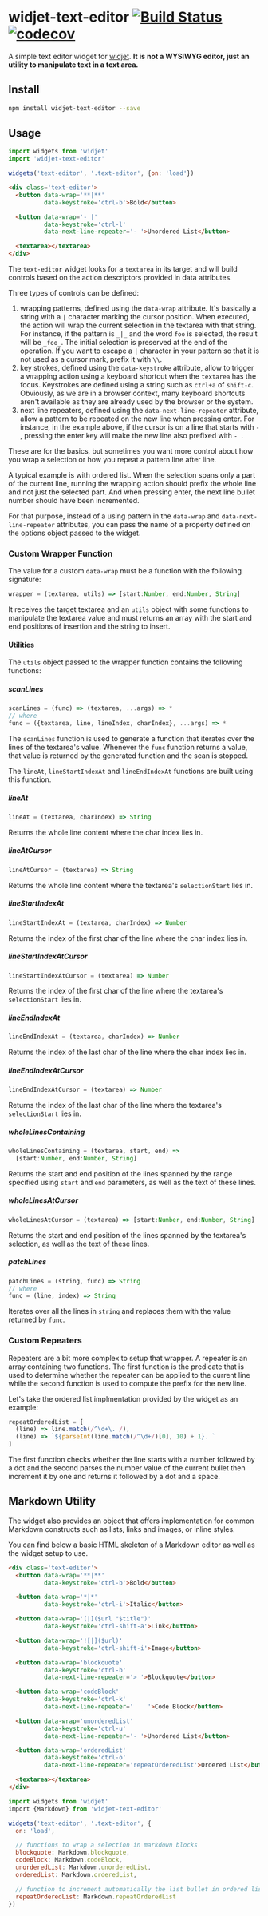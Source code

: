 # widjet-text-editor [![Build Status](https://travis-ci.org/abe33/widjet-text-editor.svg?branch=master)](https://travis-ci.org/abe33/widjet-text-editor) [![codecov](https://codecov.io/gh/abe33/widjet-text-editor/branch/master/graph/badge.svg)](https://codecov.io/gh/abe33/widjet-text-editor)

A simple text editor widget for [widjet](https://github.com/abe33/widjet). **It is not a WYSIWYG editor, just an utility to manipulate text in a text area.**

## Install

```sh
npm install widjet-text-editor --save
```

## Usage

```js
import widgets from 'widjet'
import 'widjet-text-editor'

widgets('text-editor', '.text-editor', {on: 'load'})
```

```html
<div class='text-editor'>
  <button data-wrap='**|**'
          data-keystroke='ctrl-b'>Bold</button>

  <button data-wrap='- |'
          data-keystroke='ctrl-l'
          data-next-line-repeater='- '>Unordered List</button>

  <textarea></textarea>
</div>
```

The `text-editor` widget looks for a `textarea` in its target and will build controls based on the action descriptors provided in data attributes.

Three types of controls can be defined:

1. wrapping patterns, defined using the `data-wrap` attribute. It's basically a string with a `|` character marking the cursor position. When executed, the action will wrap the current selection in the textarea with that string. For instance, if the pattern is `_|_` and the word `foo` is selected, the result will be `_foo_`. The initial selection is preserved at the end of the operation.
If you want to escape a `|` character in your pattern so that it is not used as a cursor mark, prefix it with `\\`.
2. key strokes, defined using the `data-keystroke` attribute, allow to trigger a wrapping action using a keyboard shortcut when the `textarea` has the focus. Keystrokes are defined using a string such as `ctrl+a` of `shift-c`. Obviously, as we are in a browser context, many keyboard shortcuts aren't available as they are already used by the browser or the system.
3. next line repeaters, defined using the `data-next-line-repeater` attribute, allow a pattern to be repeated on the new line when pressing enter. For instance, in the example above, if the cursor is on a line that starts with `- `, pressing the enter key will make the new line also prefixed with `- `.

These are for the basics, but sometimes you want more control about how you wrap a selection or how you repeat a pattern line after line.

A typical example is with ordered list. When the selection spans only a part of the current line, running the wrapping action should prefix the whole line and not just the selected part. And when pressing enter, the next line bullet number should have been incremented.

For that purpose, instead of a using pattern in the `data-wrap` and `data-next-line-repeater` attributes, you can pass the name of a property defined on the options object passed to the widget.

### Custom Wrapper Function

The value for a custom `data-wrap` must be a function with the following signature:

```js
wrapper = (textarea, utils) => [start:Number, end:Number, String]
```

It receives the target textarea and an `utils` object with some functions to manipulate the textarea value and must returns an array with the start and end positions of insertion and the string to insert.

#### Utilities

The `utils` object passed to the wrapper function contains the following functions:

##### scanLines

```js
scanLines = (func) => (textarea, ...args) => *
// where
func = ({textarea, line, lineIndex, charIndex}, ...args) => *
```

The `scanLines` function is used to generate a function that iterates over the lines of the textarea's value. Whenever the `func` function returns a value, that value is returned by the generated function and the scan is stopped.

The `lineAt`, `lineStartIndexAt` and `lineEndIndexAt` functions are built using this function.

##### lineAt

```js
lineAt = (textarea, charIndex) => String
```

Returns the whole line content where the char index lies in.

##### lineAtCursor

```js
lineAtCursor = (textarea) => String
```

Returns the whole line content where the textarea's `selectionStart` lies in.

##### lineStartIndexAt

```js
lineStartIndexAt = (textarea, charIndex) => Number
```

Returns the index of the first char of the line where the char index lies in.

##### lineStartIndexAtCursor

```js
lineStartIndexAtCursor = (textarea) => Number
```

Returns the index of the first char of the line where the textarea's `selectionStart` lies in.

##### lineEndIndexAt

```js
lineEndIndexAt = (textarea, charIndex) => Number
```

Returns the index of the last char of the line where the char index lies in.

##### lineEndIndexAtCursor

```js
lineEndIndexAtCursor = (textarea) => Number
```

Returns the index of the last char of the line where the textarea's `selectionStart` lies in.

##### wholeLinesContaining

```js
wholeLinesContaining = (textarea, start, end) =>
  [start:Number, end:Number, String]
```

Returns the start and end position of the lines spanned by the range specified using `start` and `end` parameters, as well as the text of these lines.

##### wholeLinesAtCursor

```js
wholeLinesAtCursor = (textarea) => [start:Number, end:Number, String]
```

Returns the start and end position of the lines spanned by the textarea's selection, as well as the text of these lines.

##### patchLines

```js
patchLines = (string, func) => String
// where
func = (line, index) => String
```

Iterates over all the lines in `string` and replaces them with the value returned by `func`.

### Custom Repeaters

Repeaters are a bit more complex to setup that wrapper. A repeater is an array containing two functions. The first function is the predicate that is used to determine whether the repeater can be applied to the current line while the second function is used to compute the prefix for the new line.

Let's take the ordered list implmentation provided by the widget as an example:

```js
repeatOrderedList = [
  (line) => line.match(/^\d+\. /),
  (line) => `${parseInt(line.match(/^\d+/)[0], 10) + 1}. `
]
```

The first function checks whether the line starts with a number followed by a dot and the second parses the number value of the current bullet then increment it by one and returns it followed by a dot and a space.

## Markdown Utility

The widget also provides an object that offers implementation for common Markdown constructs such as lists, links and images, or inline styles.

You can find below a basic HTML skeleton of a Markdown editor as well as the widget setup to use.

```html
<div class='text-editor'>
  <button data-wrap='**|**'
          data-keystroke='ctrl-b'>Bold</button>

  <button data-wrap='*|*'
          data-keystroke='ctrl-i'>Italic</button>

  <button data-wrap='[|]($url "$title")'
          data-keystroke='ctrl-shift-a'>Link</button>

  <button data-wrap='![|]($url)'
          data-keystroke='ctrl-shift-i'>Image</button>

  <button data-wrap='blockquote'
          data-keystroke='ctrl-b'
          data-next-line-repeater='> '>Blockquote</button>

  <button data-wrap='codeBlock'
          data-keystroke='ctrl-k'
          data-next-line-repeater='    '>Code Block</button>

  <button data-wrap='unorderedList'
          data-keystroke='ctrl-u'
          data-next-line-repeater='- '>Unordered List</button>

  <button data-wrap='orderedList'
          data-keystroke='ctrl-o'
          data-next-line-repeater='repeatOrderedList'>Ordered List</button>

  <textarea></textarea>
</div>
```

```js
import widgets from 'widjet'
import {Markdown} from 'widjet-text-editor'

widgets('text-editor', '.text-editor', {
  on: 'load',

  // functions to wrap a selection in markdown blocks
  blockquote: Markdown.blockquote,
  codeBlock: Markdown.codeBlock,
  unorderedList: Markdown.unorderedList,
  orderedList: Markdown.orderedList,

  // function to increment automatically the list bullet in ordered lists
  repeatOrderedList: Markdown.repeatOrderedList
})
```
